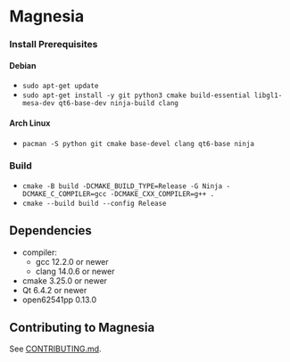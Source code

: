 # Magnesia

### Install Prerequisites
#### Debian
- `sudo apt-get update`
- `sudo apt-get install -y git python3 cmake build-essential libgl1-mesa-dev qt6-base-dev ninja-build clang`

#### Arch Linux
- `pacman -S python git cmake base-devel clang qt6-base ninja`

### Build
- `cmake -B build -DCMAKE_BUILD_TYPE=Release -G Ninja -DCMAKE_C_COMPILER=gcc -DCMAKE_CXX_COMPILER=g++ .`
- `cmake --build build --config Release`

## Dependencies
- compiler:
    - gcc 12.2.0 or newer
    - clang 14.0.6 or newer
    <!-- - TODO: msvc -->
- cmake 3.25.0 or newer
- Qt 6.4.2 or newer
- open62541pp 0.13.0

## Contributing to Magnesia
See [CONTRIBUTING.md](CONTRIBUTING.md).
